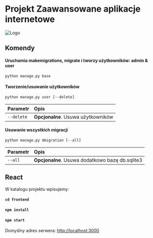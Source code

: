 
# Projekt Zaawansowane aplikacje internetowe

![Logo](https://user-images.githubusercontent.com/64263887/145399339-60ac6bb4-910f-46aa-8577-0b771d2543c3.png)


## Komendy

#### Uruchamia makemigrations, migrate i tworzy użytkowników: admin & user

```
python manage.py base
```

#### Tworzenie/usuwanie użytkowników

```
python manage.py user [--delete]
```

| Parametr | Opis                      |
| :-------- | :-------------------------------- |
| `--delete`      | **Opcjonalne**. Usuwa użytkowników |

#### Usuwanie wszystkich migracji

```
python manage.py dmigration [--all]
```

| Parametr | Opis                      |
| :-------- | :-------------------------------- |
| `--all`      | **Opcjonalne**. Usuwa dodatkowo bazę db.sqlite3 |

## React

W katalogu projektu wpisujemy:
#### `cd frontend`
#### `npm install`
#### `npm start`

Domyślny adres serwera:
[http://localhost:3000](http://localhost:3000) 
